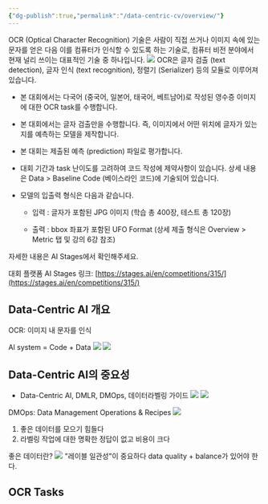 ```yaml
---
{"dg-publish":true,"permalink":"/data-centric-cv/overview/"}
---
```


OCR (Optical Character Recognition) 기술은 사람이 직접 쓰거나 이미지 속에 있는 문자를 얻은 다음 이를 컴퓨터가 인식할 수 있도록 하는 기술로, 컴퓨터 비전 분야에서 현재 널리 쓰이는 대표적인 기술 중 하나입니다.
![](https://i.imgur.com/4rjEUks.png)
OCR은 글자 검출 (text detection), 글자 인식 (text recognition), 정렬기 (Serializer) 등의 모듈로 이루어져 있습니다.
- 본 대회에서는 다국어 (중국어, 일본어, 태국어, 베트남어)로 작성된 영수증 이미지에 대한 OCR task를 수행합니다.
    
- 본 대회에서는 글자 검출만을 수행합니다. 즉, 이미지에서 어떤 위치에 글자가 있는지를 예측하는 모델을 제작합니다.
    
- 본 대회는 제출된 예측 (prediction) 파일로 평가합니다.
    
- 대회 기간과 task 난이도를 고려하여 코드 작성에 제약사항이 있습니다. 상세 내용은 Data > Baseline Code (베이스라인 코드)에 기술되어 있습니다.
    
- 모델의 입출력 형식은 다음과 같습니다.
    
    - 입력 : 글자가 포함된 JPG 이미지 (학습 총 400장, 테스트 총 120장)
        
    - 출력 : bbox 좌표가 포함된 UFO Format (상세 제출 형식은 Overview > Metric 탭 및 강의 6강 참조)
        

자세한 내용은 AI Stages에서 확인해주세요.

대회 플랫폼 AI Stages 링크: [https://stages.ai/en/competitions/315/](https://stages.ai/en/competitions/315/)

## Data-Centric AI 개요
OCR: 이미지 내 문자를 인식

Al system = Code + Data
![](https://i.imgur.com/bRFr5nY.png)
![](https://i.imgur.com/mJpREY5.png)

## Data-Centric AI의 중요성
- Data-Centric AI, DMLR, DMOps, 데이터라벨링 가이드
![](https://i.imgur.com/BBgy5re.png)
![](https://i.imgur.com/KSwegcf.png)

DMOps: Data Management Operations & Recipes
![](https://i.imgur.com/Kb3JAl8.png)

1. 좋은 데이터를 모으기 힘들다
2. 라벨링 작업에 대한 명확한 정답이 없고 비용이 크다

좋은 데이터란?
![](https://i.imgur.com/yr7YoEM.png)
"레이블 일관성"이 중요하다
data quality + balance가 있어야 한다.

## OCR Tasks